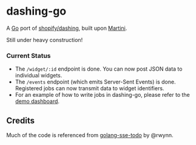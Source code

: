 dashing-go
==========

A [Go][1] port of [shopify/dashing][2], built upon [Martini][3].

Still under heavy construction!

### Current Status

* The `/widget/:id` endpoint is done. You can now post JSON data to individual widgets.
* The `/events` endpoint (which emits Server-Sent Events) is done. Registered jobs can now transmit data to widget identifiers.
* For an example of how to write jobs in dashing-go, please refer to the [demo dashboard][4].

Credits
-------

Much of the code is referenced from [golang-sse-todo][5] by @rwynn.

[1]: http://golang.org/
[2]: http://shopify.github.io/dashing/
[3]: http://martini.codegangsta.io/
[4]: https://github.com/gigablah/dashing-go-demo
[5]: https://github.com/rwynn/golang-sse-todo
